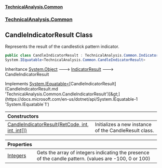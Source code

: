 #### [TechnicalAnalysis.Common](Atypical.TechnicalAnalysis.Common.md 'Atypical.TechnicalAnalysis.Common')
### [TechnicalAnalysis.Common](Atypical.TechnicalAnalysis.Common.md#TechnicalAnalysis.Common 'TechnicalAnalysis.Common')

## CandleIndicatorResult Class

Represents the result of the candlestick pattern indicator.

```csharp
public class CandleIndicatorResult : TechnicalAnalysis.Common.IndicatorResult,
System.IEquatable<TechnicalAnalysis.Common.CandleIndicatorResult>
```

Inheritance [System.Object](https://docs.microsoft.com/en-us/dotnet/api/System.Object 'System.Object') &#129106; [IndicatorResult](IndicatorResult.md 'TechnicalAnalysis.Common.IndicatorResult') &#129106; CandleIndicatorResult

Implements [System.IEquatable&lt;](https://docs.microsoft.com/en-us/dotnet/api/System.IEquatable-1 'System.IEquatable`1')[CandleIndicatorResult](CandleIndicatorResult.md 'TechnicalAnalysis.Common.CandleIndicatorResult')[&gt;](https://docs.microsoft.com/en-us/dotnet/api/System.IEquatable-1 'System.IEquatable`1')

| Constructors | |
| :--- | :--- |
| [CandleIndicatorResult(RetCode, int, int, int[])](CandleIndicatorResult.CandleIndicatorResult(RetCode,int,int,int[]).md 'TechnicalAnalysis.Common.CandleIndicatorResult.CandleIndicatorResult(TechnicalAnalysis.Common.RetCode, int, int, int[])') | Initializes a new instance of the CandleResult class. |

| Properties | |
| :--- | :--- |
| [Integers](CandleIndicatorResult.Integers.md 'TechnicalAnalysis.Common.CandleIndicatorResult.Integers') | Gets the array of integers indicating the presence of the candle pattern. (values are -100, 0 or 100) |
